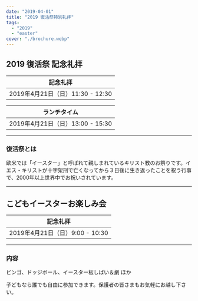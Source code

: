 ```yaml
---
date: "2019-04-01"
title: "2019 復活祭特別礼拝"
tags:
  - "2019"
  - "easter"
cover: "./brochure.webp"
---
```


## 2019 復活祭 記念礼拝

| 記念礼拝 |
| ------------------------------ |
| 2019年4月21日（日）11:30 - 12:30 |

| ランチタイム |
| ------------------------------ |
| 2019年4月21日（日）13:00 - 15:30 |

---

### 復活祭とは

欧米では「イースター」と呼ばれて親しまれているキリスト教のお祭りです。イエス・キリストが十字架刑で亡くなってから３日後に生き返ったことを祝う行事で、2000年以上世界中でお祝いされています。  

---

## こどもイースターお楽しみ会

| 記念礼拝 |
| ----------------------------- |
| 2019年4月21日（日）9:00 - 10:30 |

---

### 内容

ビンゴ、ドッジボール、イースター板しばい＆劇 ほか 

子どもなら誰でも自由に参加できます。保護者の皆さまもお気軽にお越し下さい。 
